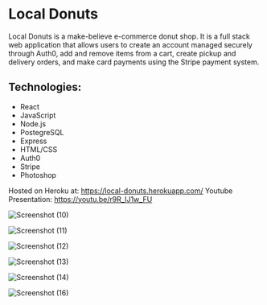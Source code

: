 # **Local Donuts**

Local Donuts is a make-believe e-commerce donut shop. It is a full stack web application that allows users to create an account managed securely through Auth0, add and remove items from a cart, create pickup and delivery orders, and make card payments using the Stripe payment system.


## **Technologies:**

- React 
- JavaScript 
- Node.js 
- PostegreSQL 
- Express 
- HTML/CSS 
- Auth0 
- Stripe
- Photoshop

Hosted on Heroku at: https://local-donuts.herokuapp.com/
Youtube Presentation: https://youtu.be/r9R_IJ1w_FU

![Screenshot (10)](https://user-images.githubusercontent.com/96084328/162359388-30217457-a87c-4db4-8ad6-b26a6435a20e.png)


![Screenshot (11)](https://user-images.githubusercontent.com/96084328/162359404-38e3d60b-1c77-498c-b084-41f2a9a022d8.png)


![Screenshot (12)](https://user-images.githubusercontent.com/96084328/162359412-c5b31c79-ad30-47ff-8a4b-4e1afb553933.png)


![Screenshot (13)](https://user-images.githubusercontent.com/96084328/162359426-ef6a96d2-4d68-4dff-ac0d-6cd870f81ae1.png)


![Screenshot (14)](https://user-images.githubusercontent.com/96084328/162359444-16321087-1d4d-47d2-8d29-c4372108fecc.png)


![Screenshot (16)](https://user-images.githubusercontent.com/96084328/162359451-5696e1b9-05a5-4c78-a5b6-0e795f7f2784.png)
